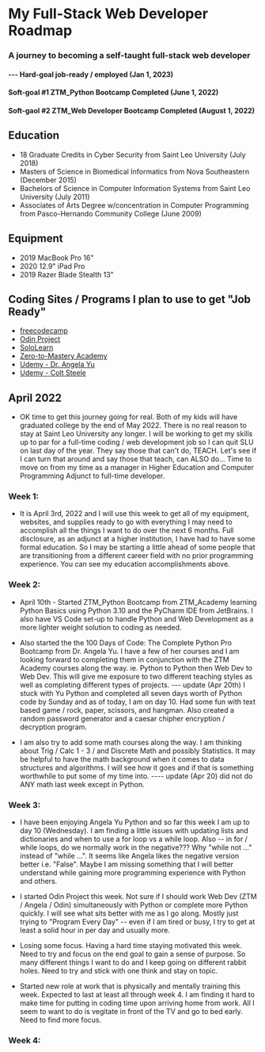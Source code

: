 # My Full-Stack Web Developer Roadmap

### A journey to becoming a self-taught full-stack web developer

#### --- Hard-goal job-ready / employed (Jan 1, 2023)

#### Soft-goal #1 ZTM_Python Bootcamp Completed (June 1, 2022)

#### Soft-gaol #2 ZTM_Web Developer Bootcamp Completed (August 1, 2022)

## Education

- 18 Graduate Credits in Cyber Security from Saint Leo University (July 2018)
- Masters of Science in Biomedical Informatics from Nova Southeastern (December 2015)
- Bachelors of Science in Computer Information Systems from Saint Leo University (July 2011)
- Associates of Arts Degree w/concentration in Computer Programming from Pasco-Hernando Community College (June 2009)

## Equipment

- 2019 MacBook Pro 16"
- 2020 12.9" iPad Pro
- 2019 Razer Blade Stealth 13"

## Coding Sites / Programs I plan to use to get "Job Ready"

- [freecodecamp](https://www.freecodecamp.org/)
- [Odin Project](https://www.theodinproject.com/)
- [SoloLearn](https://www.sololearn.com/home)
- [Zero-to-Mastery Academy](https://zerotomastery.io/academy/)
- [Udemy - Dr. Angela Yu](https://www.udemy.com/course/the-complete-web-development-bootcamp/)
- [Udemy - Colt Steele](https://www.udemy.com/course/the-web-developer-bootcamp/)

## April 2022

- OK time to get this journey going for real. Both of my kids will have graduated college by the end of May 2022. There is no real reason to stay at Saint Leo University any longer. I will be working to get my skills up to par for a full-time coding / web development job so I can quit SLU on last day of the year. They say those that can't do, TEACH. Let's see if I can turn that around and say those that teach, can ALSO do... Time to move on from my time as a manager in Higher Education and Computer Programming Adjunct to full-time developer.

### Week 1:

- It is April 3rd, 2022 and I will use this week to get all of my equipment, websites, and supplies ready to go with everything I may need to accomplish all the things I want to do over the next 6 months. Full disclosure, as an adjunct at a higher institution, I have had to have some formal education. So I may be starting a little ahead of some people that are transitioning from a different career field with no prior programming experience. You can see my education accomplishments above.

### Week 2:

- April 10th - Started ZTM_Python Bootcamp from ZTM_Academy learning Python Basics using Python 3.10 and the PyCharm IDE from JetBrains. I also have VS Code set-up to handle Python and Web Development as a more lighter weight solution to coding as needed.

- Also started the the 100 Days of Code: The Complete Python Pro Bootcamp from Dr. Angela Yu. I have a few of her courses and I am looking forward to completing them in conjunction with the ZTM Academy courses along the way. ie. Python to Python then Web Dev to Web Dev. This will give me exposure to two different teaching styles as well as completing different types of projects. --- update (Apr 20th) I stuck with Yu Python and completed all seven days worth of Python code by Sunday and as of today, I am on day 10. Had some fun with text based game / rock, paper, scissors, and hangman. Also created a random password generator and a caesar chipher encryption / decryption program.

- I am also try to add some math courses along the way. I am thinking about Trig / Calc 1 - 3 / and Discrete Math and possibly Statistics. It may be helpful to have the math background when it comes to data structures and algorithms. I will see how it goes and if that is something worthwhile to put some of my time into. ---- update (Apr 20) did not do ANY math last week except in Python.

### Week 3:

- I have been enjoying Angela Yu Python and so far this week I am up to day 10 (Wednesday). I am finding a little issues with updating lists and dictionaries and when to use a for loop vs a while loop. Also -- in for / while loops, do we normally work in the negative??? Why "while not ..." instead of "while ...". It seems like Angela likes the negative version better i.e. "False". Maybe I am missing something that I will better understand while gaining more programming experience with Python and others.

- I started Odin Project this week. Not sure if I should work Web Dev (ZTM / Angela / Odin) simultaneously with Python or complete more Python quickly. I will see what sits better with me as I go along. Mostly just trying to "Program Every Day" -- even if I am tired or busy, I try to get at least a solid hour in per day and usually more.

- Losing some focus. Having a hard time staying motivated this week. Need to try and focus on the end goal to gain a sense of purpose. So many different things I want to do and I keep going on different rabbit holes. Need to try and stick with one think and stay on topic.

- Started new role at work that is physically and mentally training this week. Expected to last at least all through week 4. I am finding it hard to make time for putting in coding time upon arriving home from work. All I seem to want to do is vegitate in front of the TV and go to bed early. Need to find more focus.

### Week 4:
